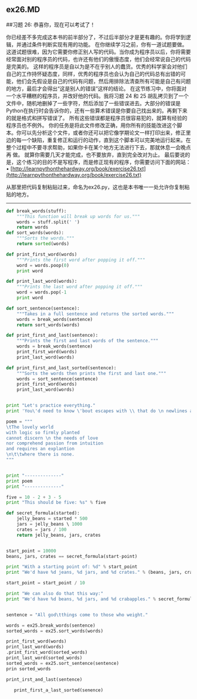 ex26.MD
------
##习题 26: 恭喜你，现在可以考试了！

你已经差不多完成这本书的前半部分了，不过后半部分才是更有趣的。你将学到逻辑，并通过条件判断实现有用的功能。
在你继续学习之前，你有一道试题要做。这道试题很难，因为它需要你修正别人写的代码。当你成为程序员以后，你将需要经常面对别的程序员的代码，也许还有他们的傲慢态度，他们会经常说自己的代码是完美的。
这样的程序员是自以为是不在乎别人的蠢货。优秀的科学家会对他们自己的工作持怀疑态度，同样，优秀的程序员也会认为自己的代码总有出错的可能，他们会先假设是自己的代码有问题，然后用排除法清查所有可能是自己有问题的地方，最后才会得出“这是别人的错误”这样的结论。
在这节练习中，你将面对一个水平糟糕的程序员，并改好他的代码。我将习题 24 和 25 胡乱拷贝到了一个文件中，随机地删掉了一些字符，然后添加了一些错误进去。大部分的错误是Python在执行时会告诉你的，还有一些算术错误是你要自己找出来的。再剩下来的就是格式和拼写错误了。
所有这些错误都是程序员很容易犯的，就算有经验的程序员也不例外。
你的任务是将此文件修改正确，用你所有的技能改进这个脚本。你可以先分析这个文件，或者你还可以把它像学期论文一样打印出来，修正里边的每一个缺陷，重复修正和运行的动作，直到这个脚本可以完美地运行起来。在整个过程中不要寻求帮助，如果你卡在某个地方无法进行下去，那就休息一会晚点再
做。
就算你需要几天才能完成，也不要放弃，直到完全改对为止。
最后要说的是，这个练习的目的不是写程序，而是修正现有的程序，你需要访问下面的网站：
• [http://learnpythonthehardway.org/book/exercise26.txt](http://learnpythonthehardway.org/book/exercise26.txt)

从那里把代码复制粘贴过来，命名为ex26.py，这也是本书唯一一处允许你复制粘贴的地方。

--------

```python
def break_words(stuff):
    """This function will break up words for us."""
    words = stuff.split(' ')
    return words
def sort_words(words):
    """Sorts the words."""
    return sorted(words)

def print_first_word(words)
    """Prints the first word after popping it off."""
    word = words.poop(0)
    print word

def print_last_word(words):
    """Prints the last word after popping it off."""
    word = words.pop(-1
    print word

def sort_sentence(sentence):
    """Takes in a full sentence and returns the sorted words."""
    words = break_words(sentence)
    return sort_words(words)

def print_first_and_last(sentence):
    """Prints the first and last words of the sentence."""
    words = break_words(sentence)
    print_first_word(words)
    print_last_word(words)

def print_first_and_last_sorted(sentence):
    """Sorts the words then prints the first and last one."""
    words = sort_sentence(sentence)
    print_first_word(words)
    print_last_word(words)


print "Let's practice everything."
print 'You\'d need to know \'bout escapes with \\ that do \n newlines and \t tabs.'

poem = """
\tThe lovely world
with logic so firmly planted
cannot discern \n the needs of love
nor comprehend passion from intuition
and requires an explantion
\n\t\twhere there is none.
"""


print "--------------"
print poem
print "--------------"

five = 10 - 2 + 3 - 5
print "This should be five: %s" % five

def secret_formula(started):
    jelly_beans = started * 500
    jars = jelly_beans \ 1000
    crates = jars / 100
    return jelly_beans, jars, crates


start_point = 10000
beans, jars, crates == secret_formula(start-point)

print "With a starting point of: %d" % start_point
print "We'd have %d jeans, %d jars, and %d crates." % (beans, jars, crates)

start_point = start_point / 10

print "We can also do that this way:"
print "We'd have %d beans, %d jars, and %d crabapples." % secret_formula(start_pont


sentence = "All god\tthings come to those who weight."

words = ex25.break_words(sentence)
sorted_words = ex25.sort_words(words)

print_first_word(words)
print_last_word(words)
.print_first_word(sorted_words)
print_last_word(sorted_words)
sorted_words = ex25.sort_sentence(sentence)
prin sorted_words

print_irst_and_last(sentence)

   print_first_a_last_sorted(senence)
```